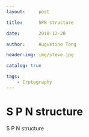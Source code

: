 ```yaml
---
layout:     post

title:      SPN structure

date:       2018-12-20

author:     Augustine Tong

header-img: img/steve.jpg

catalog: true

tags:
    - Crptography
---
```


# S P N structure
S P N structure